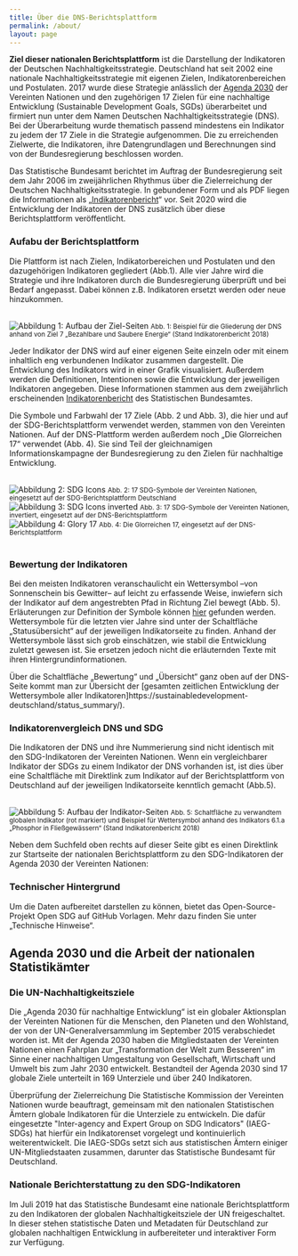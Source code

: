 ```yaml
---
title: Über die DNS-Berichtsplattform
permalink: /about/
layout: page
---
```

<b>Ziel dieser nationalen Berichtsplattform</b> ist die Darstellung der Indikatoren der Deutschen Nachhaltigkeitsstrategie. Deutschland hat seit 2002 eine nationale Nachhaltigkeitsstrategie mit eigenen Zielen, Indikatorenbereichen und Postulaten.
2017 wurde diese Strategie anlässlich der [Agenda 2030](https://sustainabledevelopment-deutschland/agenda/) der Vereinten Nationen und den zugehörigen 17 Zielen für eine nachhaltige Entwicklung (Sustainable Development Goals, SGDs) überarbeitet und firmiert nun unter dem Namen Deutschen Nachhaltigkeitsstrategie (DNS). Bei der Überarbeitung wurde thematisch passend mindestens ein Indikator zu jedem der 17 Ziele in die Strategie aufgenommen. Die zu erreichenden Zielwerte, die Indikatoren, ihre Datengrundlagen und Berechnungen sind von der Bundesregierung beschlossen worden.

Das Statistische Bundesamt berichtet im Auftrag der Bundesregierung seit dem Jahr 2006 im zweijährlichen Rhythmus über die Zielerreichung der Deutschen Nachhaltigkeitsstrategie. In gebundener Form und als PDF liegen die Informationen als „[Indikatorenbericht](https://www.destatis.de/DE/Themen/Gesellschaft-Umwelt/Nachhaltigkeitsindikatoren/Deutsche-Nachhaltigkeit/_inhalt.html)“ vor. Seit 2020 wird die Entwicklung der Indikatoren der DNS zusätzlich über diese Berichtsplattform veröffentlicht.

<h3>Aufabu der Berichtsplattform</h3>

Die Plattform ist nach Zielen, Indikatorbereichen und Postulaten und den dazugehörigen Indikatoren gegliedert (Abb.1). Alle vier Jahre wird die Strategie und ihre Indikatoren durch die Bundesregierung überprüft und bei Bedarf angepasst. Dabei können z.B. Indikatoren ersetzt werden oder neue hinzukommen.


<br>
<img src="https://nachhaltige-entwicklung-deutschland.github.io/open-sdg-site-starter//assets/img/about/dnsTargetPage.png" alt="Abbildung 1: Aufbau der Ziel-Seiten" class="responsiveImg">
<small> Abb. 1: Beispiel für die Gliederung der DNS anhand von Ziel 7 „Bezahlbare und Saubere Energie“ (Stand Indikatorenbericht 2018)</small>

<br>


Jeder Indikator der DNS wird auf einer eigenen Seite einzeln oder mit einem inhaltlich eng verbundenen Indikator zusammen dargestellt. Die Entwicklung des Indikators wird in einer Grafik visualisiert. Außerdem werden die Definitionen, Intentionen sowie die Entwicklung der jeweiligen Indikatoren angegeben. Diese Informationen stammen aus dem zweijährlich erscheinenden [Indikatorenbericht](https://www.destatis.de/DE/Themen/Gesellschaft-Umwelt/Nachhaltigkeitsindikatoren/Deutsche-Nachhaltigkeit/_inhalt.html) des Statistischen Bundesamtes.

Die Symbole und Farbwahl der 17 Ziele (Abb. 2 und Abb. 3), die hier und auf der SDG-Berichtsplattform verwendet werden, stammen von den Vereinten Nationen. Auf der DNS-Plattform werden außerdem noch „Die Glorreichen 17“ verwendet (Abb. 4). Sie sind Teil der gleichnamigen Informationskampagne der Bundesregierung zu den Zielen für nachhaltige Entwicklung.

<br>
<div class="col-xs-12 col-md-4 col-lg-4">
<img src="https://nachhaltige-entwicklung-deutschland.github.io/open-sdg-site-starter//assets/img/about/sdgIcons.PNG" alt="Abbildung 2: SDG Icons" class="responsiveImg">
<small> Abb. 2: 17 SDG-Symbole der Vereinten Nationen, eingesetzt auf der SDG-Berichtsplattform Deutschland</small>
</div>
<div class="col-xs-12 col-md-4 col-lg-4">
<img src="https://nachhaltige-entwicklung-deutschland.github.io/open-sdg-site-starter//assets/img/about/sdgIconsInvert.PNG" alt="Abbildung 3: SDG Icons inverted" class="responsiveImg">
<small> Abb. 3: 17 SDG-Symbole der Vereinten Nationen, invertiert, eingesetzt auf der DNS-Berichtsplattform</small>
</div>
<div class="col-xs-12 col-md-4 col-lg-4">
<img src="https://nachhaltige-entwicklung-deutschland.github.io/open-sdg-site-starter//assets/img/about/glory17.PNG" alt="Abbildung 4: Glory 17" class="responsiveImg">
<small> Abb. 4: Die Glorreichen 17, eingesetzt auf der DNS-Berichtsplattform</small>
</div>

<br>

<h3>Bewertung der Indikatoren</h3>

Bei den meisten Indikatoren veranschaulicht ein Wettersymbol –von Sonnenschein bis Gewitter– auf leicht zu erfassende Weise, inwiefern sich der Indikator auf dem angestrebten Pfad in Richtung Ziel bewegt (Abb. 5). Erläuterungen zur Definition der Symbole können [hier](https://sustainabledevelopment-deutschland/status/) gefunden werden. Wettersymbole für die letzten vier Jahre sind unter der Schaltfläche „Statusübersicht“ auf der jeweiligen Indikatorseite zu finden. Anhand der Wettersymbole lässt sich grob einschätzen, wie stabil die Entwicklung zuletzt gewesen ist. Sie ersetzen jedoch nicht die erläuternden Texte mit ihren Hintergrundinformationen.

Über die Schaltfläche „Bewertung“ und „Übersicht“ ganz oben auf der DNS-Seite kommt man zur Übersicht der [gesamten zeitlichen Entwicklung der Wettersymbole aller Indikatoren]https://sustainabledevelopment-deutschland/status_summary/).

<h3>Indikatorenvergleich DNS und SDG</h3>

Die Indikatoren der DNS und ihre Nummerierung sind nicht identisch mit den SDG-Indikatoren der Vereinten Nationen. Wenn ein vergleichbarer Indikator der SDGs zu einem Indikator der DNS vorhanden ist, ist dies über eine Schaltfläche mit Direktlink zum Indikator auf der Berichtsplattform von Deutschland auf der jeweiligen Indikatorseite kenntlich gemacht (Abb.5).

<br>
<img src="https://Nachhaltige-Entwicklung-Deutschland.github.io/open-sdg-site-starter/assets/img/about/dnsIndicatorPage.PNG" alt="Abbildung 5: Aufbau der Indikator-Seiten" class="responsiveImg">
<small> Abb. 5: Schaltfläche zu verwandtem globalen Indikator (rot markiert) und Beispiel für Wettersymbol anhand des Indikators 6.1.a „Phosphor in Fließgewässern“ (Stand Indikatorenbericht 2018)</small>

<br>

Neben dem Suchfeld oben rechts auf dieser Seite gibt es einen Direktlink zur Startseite der nationalen Berichtsplattform zu den SDG-Indikatoren der Agenda 2030 der Vereinten Nationen:

<h3>Technischer Hintergrund</h3>

Um die Daten aufbereitet darstellen zu können, bietet das Open-Source-Projekt Open SDG auf GitHub Vorlagen. Mehr dazu finden Sie unter „Technische Hinweise“.

<h2>Agenda 2030 und die Arbeit der nationalen Statistikämter</h2>

<h3>Die UN-Nachhaltigkeitsziele</h3>

Die „Agenda 2030 für nachhaltige Entwicklung“ ist ein globaler Aktionsplan der Vereinten Nationen für die Menschen, den Planeten und den Wohlstand, der von der UN-Generalversammlung im September 2015 verabschiedet worden ist.
Mit der Agenda 2030 haben die Mitgliedstaaten der Vereinten Nationen einen Fahrplan zur „Transformation der Welt zum Besseren“ im Sinne einer nachhaltigen Umgestaltung von Gesellschaft, Wirtschaft und Umwelt bis zum Jahr 2030 entwickelt. Bestandteil der Agenda 2030 sind 17 globale Ziele unterteilt in 169 Unterziele und über 240 Indikatoren.

Überprüfung der Zielerreichung
Die Statistische Kommission der Vereinten Nationen wurde beauftragt, gemeinsam mit den nationalen Statistischen Ämtern globale Indikatoren für die Unterziele zu entwickeln. Die dafür eingesetzte "Inter-agency and Expert Group on SDG Indicators" (IAEG-SDGs) hat hierfür ein Indikatorenset vorgelegt und kontinuierlich weiterentwickelt. Die IAEG-SDGs setzt sich aus statistischen Ämtern einiger UN-Mitgliedstaaten zusammen, darunter das Statistische Bundesamt für Deutschland.

<h3>Nationale Berichterstattung zu den SDG-Indikatoren</h3>
Im Juli 2019 hat das Statistische Bundesamt eine nationale Berichtsplattform zu den Indikatoren der globalen Nachhaltigkeitsziele der UN freigeschaltet. In dieser stehen statistische Daten und Metadaten für Deutschland zur globalen nachhaltigen Entwicklung in aufbereiteter und interaktiver Form zur Verfügung.
